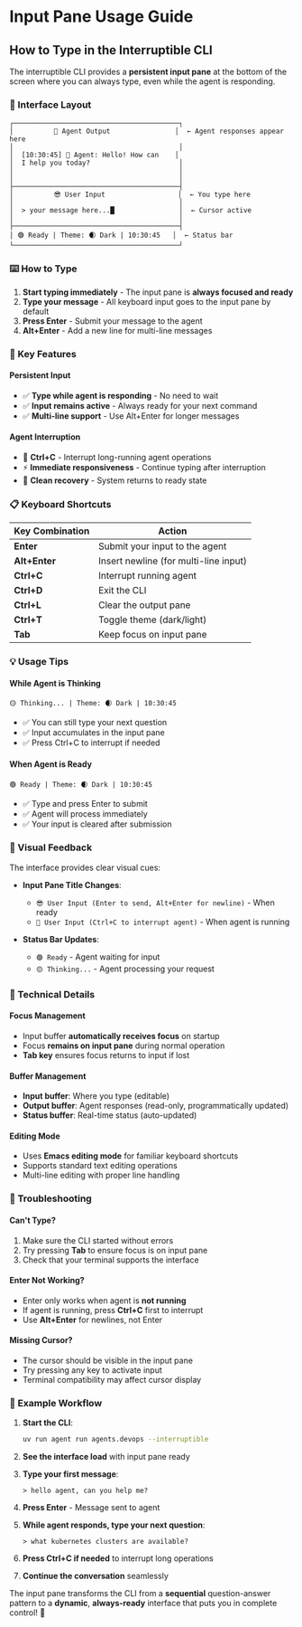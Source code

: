 # Input Pane Usage Guide

## How to Type in the Interruptible CLI

The interruptible CLI provides a **persistent input pane** at the bottom of the screen where you can always type, even while the agent is responding.

### 🎯 Interface Layout

```
┌─────────────────────────────────────────┐
│          🤖 Agent Output                │  ← Agent responses appear here
│                                         │
│  [10:30:45] 🤖 Agent: Hello! How can    │
│  I help you today?                      │
│                                         │
│                                         │
├─────────────────────────────────────────┤
│          😎 User Input                  │  ← You type here
│                                         │
│  > your message here...█                │  ← Cursor active
│                                         │
├─────────────────────────────────────────┤
│ 🟢 Ready | Theme: 🌒 Dark | 10:30:45   │  ← Status bar
└─────────────────────────────────────────┘
```

### ⌨️ How to Type

1. **Start typing immediately** - The input pane is **always focused and ready**
2. **Type your message** - All keyboard input goes to the input pane by default
3. **Press Enter** - Submit your message to the agent
4. **Alt+Enter** - Add a new line for multi-line messages

### 🚀 Key Features

#### **Persistent Input**
- ✅ **Type while agent is responding** - No need to wait
- ✅ **Input remains active** - Always ready for your next command
- ✅ **Multi-line support** - Use Alt+Enter for longer messages

#### **Agent Interruption**
- 🛑 **Ctrl+C** - Interrupt long-running agent operations
- ⚡ **Immediate responsiveness** - Continue typing after interruption
- 🔄 **Clean recovery** - System returns to ready state

### 📋 Keyboard Shortcuts

| Key Combination | Action |
|-----------------|--------|
| **Enter** | Submit your input to the agent |
| **Alt+Enter** | Insert newline (for multi-line input) |
| **Ctrl+C** | Interrupt running agent |
| **Ctrl+D** | Exit the CLI |
| **Ctrl+L** | Clear the output pane |
| **Ctrl+T** | Toggle theme (dark/light) |
| **Tab** | Keep focus on input pane |

### 💡 Usage Tips

#### **While Agent is Thinking**
```
🟡 Thinking... | Theme: 🌒 Dark | 10:30:45
```
- ✅ You can still type your next question
- ✅ Input accumulates in the input pane
- ✅ Press Ctrl+C to interrupt if needed

#### **When Agent is Ready**
```
🟢 Ready | Theme: 🌒 Dark | 10:30:45
```
- ✅ Type and press Enter to submit
- ✅ Agent will process immediately
- ✅ Your input is cleared after submission

### 🎨 Visual Feedback

The interface provides clear visual cues:

- **Input Pane Title Changes**:
  - `😎 User Input (Enter to send, Alt+Enter for newline)` - When ready
  - `💭 User Input (Ctrl+C to interrupt agent)` - When agent is running

- **Status Bar Updates**:
  - `🟢 Ready` - Agent waiting for input
  - `🟡 Thinking...` - Agent processing your request

### 🔧 Technical Details

#### **Focus Management**
- Input buffer **automatically receives focus** on startup
- Focus **remains on input pane** during normal operation
- **Tab key** ensures focus returns to input if lost

#### **Buffer Management**
- **Input buffer**: Where you type (editable)
- **Output buffer**: Agent responses (read-only, programmatically updated)
- **Status buffer**: Real-time status (auto-updated)

#### **Editing Mode**
- Uses **Emacs editing mode** for familiar keyboard shortcuts
- Supports standard text editing operations
- Multi-line editing with proper line handling

### 🐛 Troubleshooting

#### **Can't Type?**
1. Make sure the CLI started without errors
2. Try pressing **Tab** to ensure focus is on input pane
3. Check that your terminal supports the interface

#### **Enter Not Working?**
- Enter only works when agent is **not running**
- If agent is running, press **Ctrl+C** first to interrupt
- Use **Alt+Enter** for newlines, not Enter

#### **Missing Cursor?**
- The cursor should be visible in the input pane
- Try pressing any key to activate input
- Terminal compatibility may affect cursor display

### 🎯 Example Workflow

1. **Start the CLI**:
   ```bash
   uv run agent run agents.devops --interruptible
   ```

2. **See the interface load** with input pane ready

3. **Type your first message**:
   ```
   > hello agent, can you help me?
   ```

4. **Press Enter** - Message sent to agent

5. **While agent responds, type your next question**:
   ```
   > what kubernetes clusters are available?
   ```

6. **Press Ctrl+C if needed** to interrupt long operations

7. **Continue the conversation** seamlessly

The input pane transforms the CLI from a **sequential** question-answer pattern to a **dynamic**, **always-ready** interface that puts you in complete control! 🎉 